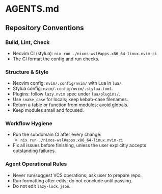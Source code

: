 # AGENTS.md

## Repository Conventions

### Build, Lint, Check

- Neovim CI (stylua): `nix run ./nixos-wsl#apps.x86_64-linux.nvim-ci`
- The CI format the config and run checks.

### Structure & Style

- Neovim config: `nvim/.config/nvim/` with Lua in `lua/`.
- Stylua config: `nvim/.config/nvim/.stylua.toml`.
- Plugins: follow `lazy.nvim` spec under `lua/plugins/`.
- Use `snake_case` for locals; keep kebab-case filenames.
- Return a table or function from modules; avoid globals.
- Keep modules small and focused.

### Workflow Hygiene

- Run the subdomain CI after every change:
  - `nix run ./nixos-wsl#apps.x86_64-linux.nvim-ci`
- Fix all issues before finishing, unless the user explicitly accepts outstanding failures.

### Agent Operational Rules

- Never run/suggest VCS operations; ask user to prepare repo.
- Run formatting after edits; do not conclude until passing.
- Do not edit `lazy-lock.json`.
